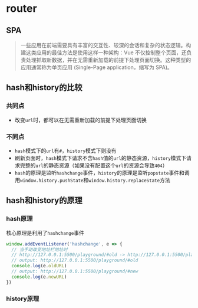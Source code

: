 # router
## SPA
> 一些应用在前端需要具有丰富的交互性、较深的会话和复杂的状态逻辑。构建这类应用的最佳方法是使用这样一种架构：Vue 不仅控制整个页面，还负责处理抓取新数据，并在无需重新加载的前提下处理页面切换。这种类型的应用通常称为单页应用 (Single-Page application，缩写为 SPA)。
## hash和history的比较
### 共同点
- 改变`url`时，都可以在无需重新加载的前提下处理页面切换
### 不同点
- `hash`模式下的`url`有`#`，`history`模式下则没有
- 刷新页面时，`hash`模式下请求不含`hash`值的`url`的静态资源，`history`模式下请求完整的`url`的静态资源（如果没有配置这个`url`的资源会导致`404`）
- `hash`的原理是监听`hashchange`事件，`history`的原理是监听`popstate`事件和调用`window.history.pushState`和`window.history.replaceState`方法
## hash和history的原理

### hash原理
核心原理是利用了`hashchange`事件
```js
window.addEventListener('hashchange', e => {
  // 当手动改变地址栏地址时
  // http://127.0.0.1:5500/playground/#old -> http://127.0.0.1:5500/playground/#new
  // output: http://127.0.0.1:5500/playground/#old
  console.log(e.oldURL)
  // output: http://127.0.0.1:5500/playground/#new
  console.log(e.newURL)
})
```
### history原理

